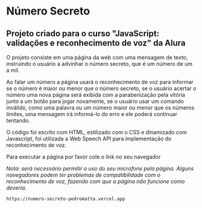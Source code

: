 <h1> Número Secreto </h1>
<h2> Projeto criado para o curso "JavaScript: validações e reconhecimento de voz" da Alura </h2>
<p> O projeto consiste em uma página da web com uma mensagem de texto, instruindo o usuário a advinhar o número secreto, que é um número de um a mil.</p>
<p> Ao falar um número a página usará o reconhecimento de voz para informar se o número é maior ou menor que o número secreto, se o usuário acertar o número uma nova página será exibida com a parabenização pela vitória junto a um botão para jogar novamente, se o usuário usar um comando inválido, como uma palavra ou um número maior ou menor que os números limites, uma mensagem irá informá-lo do erro e ele poderá continuar tentando.</p>
<p> O código foi escrito com HTML, estilizado com o CSS e dinamizado com Javascript, foi utilizada a Web Speech API para implementação do reconhecimento de voz.</p>
<p> Para executar a página por favor cole o link no seu navegador </p>
<p><em> Nota: será necessário permitir o uso do seu microfone pela página. Alguns navegadores podem ter problemas de compatibilidade com o reconhecimento de voz, fazendo com que a página não funcione como deveria. </em></p>

```
https://numero-secreto-pedromatta.vercel.app
```